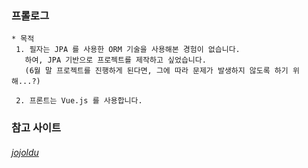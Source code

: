 ### 프롤로그
```
* 목적
 1. 필자는 JPA 를 사용한 ORM 기술을 사용해본 경험이 없습니다.
   하여, JPA 기반으로 프로젝트를 제작하고 싶었습니다.
   (6월 말 프로젝트를 진행하게 된다면, 그에 따라 문제가 발생하지 않도록 하기 위해...?)
 
 2. 프론트는 Vue.js 를 사용합니다.
```

### 참고 사이트
###### [jojoldu](https://github.com/jojoldu/freelec-springboot2-webservice)
